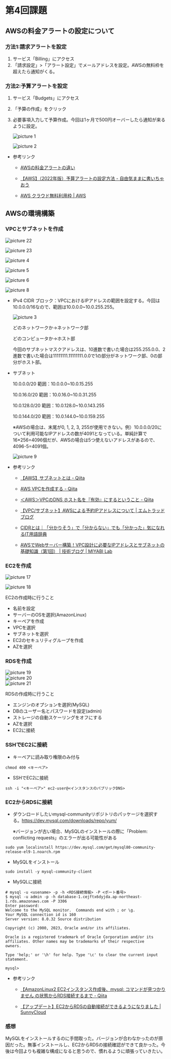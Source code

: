 # 第4回課題

## AWSの料金アラートの設定について
### 方法1:請求アラートを設定
1. サービス「Billing」にアクセス
2. 「請求設定」>「アラート設定」でメールアドレスを設定。AWSの無料枠を超えたら通知がくる。

### 方法2:予算アラートを設定
1. サービス「Budgets」にアクセス
2. 「予算の作成」をクリック
3. 必要事項入力して予算作成。今回は1ヶ月で500円オーバーしたら通知が来るように設定。

   ![picture 1](images/e855190e5c3102a3e1137aaf03dd5e904c457276d82fc73655b3cc54a69543b0.png)  

   ![picture 2](images/1bd17b29f62f7cdd2b0f78627025790dd664da56d87475285f69686e07ef953c.png)  

+ 参考リンク
  + [AWSの料金アラートの違い](https://zenn.dev/sakojun/articles/20210618-aws-cost-alart)
   
  + [【AWS】（2022年版）予算アラートの設定方法 - 自由気ままに書いちゃおう](https://www.guri2o1667.work/entry/2022/05/03/%E3%80%90AWS%E3%80%91%EF%BC%882022%E5%B9%B4%E7%89%88%EF%BC%89%E4%BA%88%E7%AE%97%E3%82%A2%E3%83%A9%E3%83%BC%E3%83%88%E3%81%AE%E8%A8%AD%E5%AE%9A%E6%96%B9%E6%B3%95)

  + [AWS クラウド無料利用枠 | AWS](https://aws.amazon.com/jp/free/?gclid=CjwKCAjwvdajBhBEEiwAeMh1U9cI7AUyerjFZzzKTCkpE4_5cPQIbDAcPUTEzoGzCMrqtf8b2nIv5xoCoA8QAvD_BwE&trk=340f68be-e761-4b5a-b753-222dc31677b5&sc_channel=ps&ef_id=CjwKCAjwvdajBhBEEiwAeMh1U9cI7AUyerjFZzzKTCkpE4_5cPQIbDAcPUTEzoGzCMrqtf8b2nIv5xoCoA8QAvD_BwE:G:s&s_kwcid=AL!4422!3!618145042460!p!!g!!amazon%20aws&all-free-tier.sort-by=item.additionalFields.SortRank&all-free-tier.sort-order=asc&awsf.Free%20Tier%20Types=*all&awsf.Free%20Tier%20Categories=*all)

## AWSの環境構築
### VPCとサブネットを作成
![picture 22](images/7da8b8492889903a4b26451515d6bf99bc034af8bebbecfa2a1a57c8935de491.png)  

![picture 23](images/0b81b511b7c6121ae70f2be3168a58391f57537440faa1bf6954b0be7c194f41.png)  

![picture 4](images/400c92f1046ff149a34c79ff577f935c0a1f3919a497903f6bb86dcf3ea5d736.png)  

![picture 5](images/18031e412b21e9f075a176d42c63628240593ee9ebfa53b0eeb2f70d28a5d431.png)  

![picture 6](images/e3478477d15410ac108a493700809a25cd063f0451a0ddb02010dbd2bdcf1e56.png)  

![picture 8](images/7e9a094aeb5ddc1651409985f3d95de905c74639c26f7ddd9e8a2f43a053d9b1.png)  


+ IPv4 CIDR ブロック：VPCにおけるIPアドレスの範囲を設定する。今回は10.0.0.0/16なので、範囲は10.0.0.0~10.0.255.255。

  ![picture 3](images/4574879e4638baa3e3630eaea383a426fb62b0aadf045bbf1f3819694f2d6bb3.png)  

  どのネットワークか→ネットワーク部

  どのコンピュータか→ホスト部

  今回のサブネットマスクアドレスは、10進数で書いた場合は255.255.0.0、2進数で書いた場合は11111111.11111111.0.0で1の部分がネットワーク部、0の部分がホスト部。

+ サブネット

    10.0.0.0/20 範囲：10.0.0.0~10.0.15.255

    10.0.16.0/20 範囲：10.0.16.0~10.0.31.255

    10.0.128.0/20 範囲：10.0.128.0~10.0.143.255

    10.0.144.0/20 範囲：10.0.144.0~10.0.159.255
    
    ※AWSの場合は、末尾が0, 1, 2, 3, 255が使用できない。例）10.0.0.0/20について利用可能なIPアドレスの数が4091となっている。単純計算で16*256=4096個だが、AWSの場合は5つ使えないアドレスがあるので、4096-5=4091個。

    ![picture 9](images/e3cd18152f89fc5fa6ca98e5b50c2c34e2f7906df6be9da8c218cdf991b4b7c2.png) 

+ 参考リンク
  + [【AWS】サブネットとは - Qiita](https://qiita.com/mzmz__02/items/6151277d91ce3b4da82c)

  + [AWS VPCを作成する - Qiita](https://qiita.com/morioka1206/items/6c78e58c1f906c492146)

  + [＜AWS＞VPCのDNS ホスト名を『有効』にするということ - Qiita](https://qiita.com/fumiya-konno/items/f94ed3e3c114793c898a)

  + [【VPC/サブネット】AWSによる予約IPアドレスについて | エムトラッドブログ](http://mtrad-blog.com/2022/09/14/post-3430/)

  + [CIDRとは｜「分かりそう」で「分からない」でも「分かった」気になれるIT用語辞典](https://wa3.i-3-i.info/word11989.html)

  + [AWSでWebサーバー構築！VPC設計に必要なIPアドレスとサブネットの基礎知識（第1回） | 技術ブログ | MIYABI Lab](https://miyabi-lab.space/blog/8)

### EC2を作成
![picture 17](images/606a08c5629e0bbefa72ae1d04168ab14f2405ca53ede5477a514ec9082ff04c.png)  

![picture 18](images/696ee500799f1eadc380d46e3785c24fb7ffacbe3e66bc10da16fdb13fe49118.png)  

EC2の作成時に行うこと
+ 名前を設定
+ サーバーのOSを選択(AmazonLinux)
+ キーペアを作成
+ VPCを選択
+ サブネットを選択
+ EC2のセキュリティグループを作成
+ AZを選択
 
 ### RDSを作成
![picture 19](images/ed6e4427adfff21bbf4a55909323c3c0fd83724c04093c74a0cec0be69508257.png)  
![picture 20](images/edd8773475d13e7bedb244b12c21910856e9449a3ca1f23a4f1d869560f8a77f.png)  
![picture 21](images/3c4e5aa94e3f0b1302c8b64eb80a69b6aa8972c4aa3969561695b0733b66fd39.png)  

RDSの作成時に行うこと
+ エンジンのオプションを選択(MySQL)
+ DBのユーザー名とパスワードを設定(admin)
+ ストレージの自動スケーリングをオフにする
+ AZを選択
+ EC2に接続

### SSHでEC2に接続
+ キーペアに読み取り権限のみ付与
```
chmod 400 <キーペア>
```
+ SSHでEC2に接続
```
ssh -i "<キーペア>" ec2-user@<インスタンスのパブリックDNS>
```

### EC2からRDSに接続
+ ダウンロードしたいmysql-communityリポジトリのパッケージを選択する。https://dev.mysql.com/downloads/repo/yum/

    ※バージョンが古い場合、MySQLのインストールの際に「Problem: conflicting requests」のエラーが出る可能性がある
```
sudo yum localinstall https://dev.mysql.com/get/mysql80-community-release-el9-1.noarch.rpm
```
+ MySQLをインストール
```
sudo install -y mysql-community-client
```
+ MySQLに接続
```
# mysql -u <usename> -p -h <RDS接続情報> -P <ポート番号>
$ mysql -u admin -p -h database-1.cejftx6dyjda.ap-northeast-1.rds.amazonaws.com -P 3306
Enter password: 
Welcome to the MySQL monitor.  Commands end with ; or \g.
Your MySQL connection id is 160
Server version: 8.0.32 Source distribution

Copyright (c) 2000, 2023, Oracle and/or its affiliates.

Oracle is a registered trademark of Oracle Corporation and/or its
affiliates. Other names may be trademarks of their respective
owners.

Type 'help;' or '\h' for help. Type '\c' to clear the current input statement.

mysql> 
```
+ 参考リンク

  + [【AmazonLinux2 EC2インスタンス作成後、mysql: コマンドが見つかりません の状態からRDS接続するまで - Qiita](https://qiita.com/takizawafw6o2o/items/0bfc41147ef53ef857f4)

  + [【アップデート】EC2からRDSの自動接続ができるようになりました | SunnyCloud](https://www.sunnycloud.jp/column/20221020-01/)

### 感想
MySQLをインストールするのに手間取った。バージョンが合わなかったのが原因だった。無事インストールし、EC2からRDSの接続確認ができて良かった。今後は今回よりも複雑な構成になると思うので、慣れるように頑張っていきたい。
<script src="https://blz-soft.github.io/md_style/release/v1.2/md_style.js" ></script>